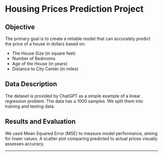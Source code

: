 # Housing Prices Prediction Project

## Objective
The primary goal is to create a reliable model that can accurately predict the price of a house in dollars based on:
- The House Size (in square feet)
- Number of Bedrooms
- Age of the House (in years)
- Distance to City Center (in miles)

## Data Description
The dataset is provided by ChatGPT as a simple example of a linear regression problem. The data has a 1000 samples. We split them into training and testing data.

## Results and Evaluation
We used Mean Squared Error (MSE) to measure model performance, aiming for lower values. A scatter plot comparing predicted to actual prices visually assesses accuracy.



---
